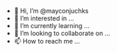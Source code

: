 - 👋 Hi, I’m @mayconjuchks
- 👀 I’m interested in ...
- 🌱 I’m currently learning ...
- 💞️ I’m looking to collaborate on ...
- 📫 How to reach me ...

<!---
mayconjuchks/mayconjuchks is a ✨ special ✨ repository because its `README.md` (this file) appears on your GitHub profile.
You can click the Preview link to take a look at your changes.
--->
